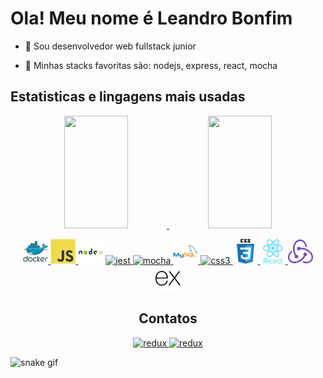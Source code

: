 <h1 align="left"> Ola! Meu nome é Leandro Bonfim </h1>

* 🔭 Sou desenvolvedor web fullstack junior

* 🧠 Minhas stacks favoritas são: nodejs, express, react, mocha

<h2 align="left"> Estatisticas e lingagens mais usadas </h2>

<div align="center">

  <a href="https://github.com/Leandroswq">
  <img height="180em" width="45%" src="https://github-readme-stats.vercel.app/api?username=Leandroswq&show_icons=true&theme=dark&include_all_commits=true&count_private=true"/>

  <img height="180em" width="45%" src="https://github-readme-stats.vercel.app/api/top-langs/?username=Leandroswq&layout=compact&langs_count=7&theme=dark"/>
  </a>
</div>

<div align="center">

  <a href="https://www.docker.com/" target="_blank" rel="noreferrer"> <img src="https://raw.githubusercontent.com/devicons/devicon/master/icons/docker/docker-original-wordmark.svg" alt="docker" width="40" height="40"/> </a> 
  <a href="https://developer.mozilla.org/en-US/docs/Web/JavaScript" target="_blank" rel="noreferrer"> <img src="https://raw.githubusercontent.com/devicons/devicon/master/icons/javascript/javascript-original.svg" alt="javascript" width="40" height="40"/> </a> 
  <a href="https://nodejs.org" target="_blank" rel="noreferrer"> <img src="https://raw.githubusercontent.com/devicons/devicon/master/icons/nodejs/nodejs-original-wordmark.svg" alt="nodejs" width="40" height="40"/></a></a> 
  <a href="https://jestjs.io" target="_blank" rel="noreferrer"> <img src="https://www.vectorlogo.zone/logos/jestjsio/jestjsio-icon.svg" alt="jest" width="40" height="40"/> </a>
  <a href="https://mochajs.org" target="_blank" rel="noreferrer"> <img src="https://www.vectorlogo.zone/logos/mochajs/mochajs-icon.svg" alt="mocha" width="40" height="40"/> </a> 
  <a href="https://www.mysql.com/" target="_blank" rel="noreferrer"> <img src="https://raw.githubusercontent.com/devicons/devicon/master/icons/mysql/mysql-original-wordmark.svg" alt="mysql" width="40" height="40"/>
  <a href="https://www.w3schools.com/html/html_intro.asp" target="_blank" rel="noreferrer"> <img src="https://cdn.jsdelivr.net/gh/devicons/devicon/icons/html5/html5-original-wordmark.svg" alt="css3" width="40" height="40"/> </a>
  <a href="https://www.w3schools.com/css/" target="_blank" rel="noreferrer"> <img src="https://raw.githubusercontent.com/devicons/devicon/master/icons/css3/css3-original-wordmark.svg" alt="css3" width="40" height="40"/> </a>
  <a href="https://reactjs.org/" target="_blank" rel="noreferrer"> <img src="https://raw.githubusercontent.com/devicons/devicon/master/icons/react/react-original-wordmark.svg" alt="react" width="40" height="40"/> </a>
  <a href="https://redux.js.org" target="_blank" rel="noreferrer"> <img src="https://raw.githubusercontent.com/devicons/devicon/master/icons/redux/redux-original.svg" alt="redux" width="40" height="40"/> </a>     
  <a href="https://expressjs.com/pt-br/" target="_blank" rel="noreferrer"> <img src="./images/express.png" alt="express" width="40" height="40"/> </a> 
</div>

<h2 align="center"> Contatos </h2>

<div align="center"> 
  <a href="mailto:leandrobonfim15@hotmail.com" target="_blank" rel="noreferrer"> <img src="https://img.shields.io/badge/Microsoft_Outlook-0078D4?style=for-the-badge&logo=microsoft-outlook&logoColor=white" alt="redux" width="130" height="30"/> </a>   
  <a href="https://www.linkedin.com/in/leandro-de-souza-bonfim/" target="_blank" rel="noreferrer"> <img src="https://img.shields.io/badge/LinkedIn-0077B5?style=for-the-badge&logo=linkedin&logoColor=white" alt="redux" width="130" height="30"/> </a> 
</div>

![snake gif](https://github.com/Leandroswq/Leandroswq/blob/output/github-contribution-grid-snake.svg)
